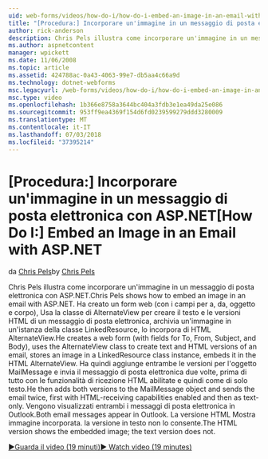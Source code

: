 ```yaml
---
uid: web-forms/videos/how-do-i/how-do-i-embed-an-image-in-an-email-with-aspnet
title: "[Procedura:] Incorporare un'immagine in un messaggio di posta elettronica con ASP.NET | Microsoft Docs"
author: rick-anderson
description: Chris Pels illustra come incorporare un'immagine in un messaggio di posta elettronica con ASP.NET. Si crea un web form (con i campi per a, da, oggetto e corpo), si usa il AlternateView...
ms.author: aspnetcontent
manager: wpickett
ms.date: 11/06/2008
ms.topic: article
ms.assetid: 424788ac-0a43-4063-99e7-db5aa4c66a9d
ms.technology: dotnet-webforms
msc.legacyurl: /web-forms/videos/how-do-i/how-do-i-embed-an-image-in-an-email-with-aspnet
msc.type: video
ms.openlocfilehash: 1b366e8758a3644bc404a3fdb3e1ea49da25e086
ms.sourcegitcommit: 953ff9ea4369f154d6fd0239599279ddd3280009
ms.translationtype: MT
ms.contentlocale: it-IT
ms.lasthandoff: 07/03/2018
ms.locfileid: "37395214"
---
```

<a name="how-do-i-embed-an-image-in-an-email-with-aspnet"></a><span data-ttu-id="8187e-104">[Procedura:] Incorporare un'immagine in un messaggio di posta elettronica con ASP.NET</span><span class="sxs-lookup"><span data-stu-id="8187e-104">[How Do I:] Embed an Image in an Email with ASP.NET</span></span>
====================
<span data-ttu-id="8187e-105">da [Chris Pels](https://twitter.com/chrispels)</span><span class="sxs-lookup"><span data-stu-id="8187e-105">by [Chris Pels](https://twitter.com/chrispels)</span></span>

<span data-ttu-id="8187e-106">Chris Pels illustra come incorporare un'immagine in un messaggio di posta elettronica con ASP.NET.</span><span class="sxs-lookup"><span data-stu-id="8187e-106">Chris Pels shows how to embed an image in an email with ASP.NET.</span></span> <span data-ttu-id="8187e-107">Ha creato un form web (con i campi per a, da, oggetto e corpo), Usa la classe di AlternateView per creare il testo e le versioni HTML di un messaggio di posta elettronica, archivia un'immagine in un'istanza della classe LinkedResource, lo incorpora di HTML AlternateView.</span><span class="sxs-lookup"><span data-stu-id="8187e-107">He creates a web form (with fields for To, From, Subject, and Body), uses the AlternateView class to create text and HTML versions of an email, stores an image in a LinkedResource class instance, embeds it in the HTML AlternateView.</span></span> <span data-ttu-id="8187e-108">Ha quindi aggiunge entrambe le versioni per l'oggetto MailMessage e invia il messaggio di posta elettronica due volte, prima di tutto con le funzionalità di ricezione HTML abilitate e quindi come di solo testo.</span><span class="sxs-lookup"><span data-stu-id="8187e-108">He then adds both versions to the MailMessage object and sends the email twice, first with HTML-receiving capabilities enabled and then as text-only.</span></span> <span data-ttu-id="8187e-109">Vengono visualizzati entrambi i messaggi di posta elettronica in Outlook.</span><span class="sxs-lookup"><span data-stu-id="8187e-109">Both email messages appear in Outlook.</span></span> <span data-ttu-id="8187e-110">La versione HTML Mostra immagine incorporata. la versione in testo non lo consente.</span><span class="sxs-lookup"><span data-stu-id="8187e-110">The HTML version shows the embedded image; the text version does not.</span></span>

[<span data-ttu-id="8187e-111">&#9654;Guarda il video (19 minuti)</span><span class="sxs-lookup"><span data-stu-id="8187e-111">&#9654; Watch video (19 minutes)</span></span>](https://channel9.msdn.com/Blogs/ASP-NET-Site-Videos/how-do-i-embed-an-image-in-an-email-with-aspnet)
